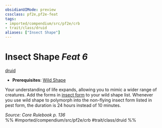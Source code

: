 ```yaml
---
obsidianUIMode: preview
cssclass: pf2e,pf2e-feat
tags:
- imported/compendium/src/pf2e/crb
- trait/class/druid
aliases: ["Insect Shape"]
---
```

# Insect Shape  *Feat 6*  
[druid](rules/traits/druid.md)  

- **Prerequisites**: [Wild Shape](wild-shape.md)

Your understanding of life expands, allowing you to mimic a wider range of creatures. Add the forms in [insect form](../spells/insect-form.md) to your wild shape list. Whenever you use wild shape to polymorph into the non-flying insect form listed in pest form, the duration is 24 hours instead of 10 minutes.

*Source: Core Rulebook p. 136*  
%% #imported/compendium/src/pf2e/crb #trait/class/druid %%